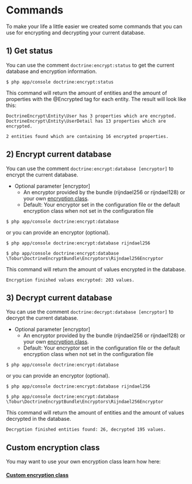 # Commands

To make your life a little easier we created some commands that you can use for encrypting and decrypting your current database.

## 1) Get status

You can use the comment `doctrine:encrypt:status` to get the current database and encryption information.

```
$ php app/console doctrine:encrypt:status
```

This command will return the amount of entities and the amount of properties with the @Encrypted tag for each entity.
The result will look like this:

```
DoctrineEncrypt\Entity\User has 3 properties which are encrypted.
DoctrineEncrypt\Entity\UserDetail has 13 properties which are encrypted.

2 entities found which are containing 16 encrypted properties.
```

## 2) Encrypt current database

You can use the comment `doctrine:encrypt:database [encryptor]` to encrypt the current database.

* Optional parameter [encryptor]
    * An encryptor provided by the bundle (rijndael256 or rijndael128) or your own [encryption class](https://github.com/ambta/DoctrineEncryptBundle/blob/master/Resources/doc/custom_encryptor.md).
    * Default: Your encryptor set in the configuration file or the default encryption class when not set in the configuration file

```
$ php app/console doctrine:encrypt:database
```

or you can provide an encryptor (optional).

```
$ php app/console doctrine:encrypt:database rijndael256
```

```
$ php app/console doctrine:encrypt:database \Tobur\DoctrineEncryptBundle\Encryptors\Rijndael256Encryptor
```

This command will return the amount of values encrypted in the database.

```
Encryption finished values encrypted: 203 values.
```


## 3) Decrypt current database

You can use the comment `doctrine:decrypt:database [encryptor]` to decrypt the current database.

* Optional parameter [encryptor]
    * An encryptor provided by the bundle (rijndael256 or rijndael128) or your own [encryption class](https://github.com/ambta/DoctrineEncryptBundle/blob/master/Resources/doc/custom_encryptor.md).
    * Default: Your encryptor set in the configuration file or the default encryption class when not set in the configuration file

```
$ php app/console doctrine:encrypt:database
```

or you can provide an encryptor (optional).

```
$ php app/console doctrine:encrypt:database rijndael256
```

```
$ php app/console doctrine:encrypt:database \Tobur\DoctrineEncryptBundle\Encryptors\Rijndael256Encryptor
```

This command will return the amount of entities and the amount of values decrypted in the database.

```
Decryption finished entities found: 26, decrypted 195 values.
```

## Custom encryption class

You may want to use your own encryption class learn how here:

#### [Custom encryption class](https://github.com/ambta/DoctrineEncryptBundle/blob/master/Resources/doc/custom_encryptor.md)